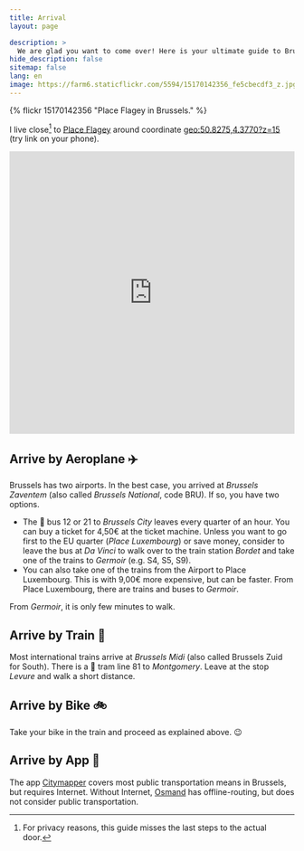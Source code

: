 ```yaml
---
title: Arrival
layout: page

description: >
  We are glad you want to come over! Here is your ultimate guide to Brussels.
hide_description: false
sitemap: false
lang: en
image: https://farm6.staticflickr.com/5594/15170142356_fe5cbecdf3_z.jpg
---
```


{% flickr 15170142356 "Place Flagey in Brussels." %}

I live close[^privacy] to [Place Flagey](https://en.wikipedia.org/wiki/Place_Flagey) around coordinate [geo:50.8275,4.3770?z=15](geo:50.8275,4.3770?z=15&q=50.8275,4.3770) (try link on your phone).

<iframe src="https://www.google.com/maps/embed?pb=!1m18!1m12!1m3!1d10081.020364982125!2d4.371260755055555!3d50.826438757803594!2m3!1f0!2f0!3f0!3m2!1i1024!2i768!4f13.1!3m3!1m2!1s0x0%3A0x0!2zNTDCsDQ5JzM5LjEiTiA0wrAyMiczNy4yIkU!5e0!3m2!1sen!2sbe!4v1526511673979" width="100%" height="500" frameborder="0" style="border:0" allowfullscreen></iframe>

## Arrive by Aeroplane :airplane:

Brussels has two airports. In the best case, you arrived at *Brussels Zaventem* (also called *Brussels National*, code BRU). If so, you have two options.

- The :bus: bus 12 or 21 to *Brussels City* leaves every quarter of an hour. You can buy a ticket for 4,50€ at the ticket machine.  Unless you want to go first to the EU quarter (*Place Luxembourg*) or save money, consider to leave the bus at *Da Vinci* to walk over to the train station  *Bordet* and take one of the trains to *Germoir* (e.g. S4, S5, S9).
- You can also take one of the trains from the Airport to Place Luxembourg. This is with 9,00€ more expensive, but can be faster. From Place Luxembourg, there are trains and buses to *Germoir*.

From *Germoir*, it is only few minutes to walk.

## Arrive by Train :bullettrain_side:

Most international trains arrive at *Brussels Midi* (also called Brussels Zuid for South). There is a :tram: tram line 81 to *Montgomery*. Leave at the stop *Levure* and walk a short distance.

## Arrive by Bike :bike:

Take your bike in the train and proceed as explained above. :wink:

## Arrive by App :iphone:

The app [Citymapper](https://citymapper.com/) covers most public transportation means in Brussels, but requires Internet. Without Internet, [Osmand](https://osmand.net/) has offline-routing, but does not consider public transportation.


[^privacy]: For privacy reasons, this guide misses the last steps to the actual door.

